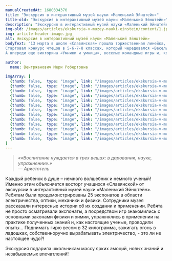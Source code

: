```yaml
---
manualCreatedAt: 1680334370
title: "Экскурсия в интерактивный музей науки «Маленький Эйнштейн»" 
title-old: "Экскурсия в интерактивный музей науки «Маленький Эйнштейн»"
description: "Экскурсия в интерактивный музей науки «Маленький Эйнштейн»"
img-old: /images/articles/ekskursia-v-muzey-nauki-einstein/content/1.jpg
img: article-header-image.jpg
alt: Экскурсия в интерактивный музей науки «Маленький Эйнштейн»
bodyText: "13 марта в школе «Славянская» прошла торжественная линейка, посвященная  открытию Недели языков. Ребята  читали стихи на русском, армянском и английском языках, выпустили стенгазеты и под руководством педагогов-предметников подготовили  целый ряд мероприятий.
Стартовал конкурс чтецов в 5-6-7-8 классах, который чередовался «Веселыми переменками». Здесь ученики  отвечали на занимательные вопросы и зарабатывали баллы. А в среду состоялся «Праздник армянского языка» с исполнением национальных песен и танцев. Дети, которые совсем недавно  переехали в Армению с большим энтузиазмом  читали стихи и пели песни на армянском языке.  Зажигательный танец «Кочари» вызвал бурю эмоций и желание зрителей присоединиться к танцующим.
А впереди еще викторина «Умники и умницы», веселые командные игры и, конечно же, награды и призы!"

author:
  name: Венгржанович Мери Робертовна
 
imgArray: [
  {thumb: false,  type: "image", link: "/images/articles/ekskursia-v-muzey-nauki-einstein/content/0.jpg",  text: "Экскурсия в интерактивный музей науки Маленький Эйнштейн - 0"},
  {thumb: false,  type: "image", link: "/images/articles/ekskursia-v-muzey-nauki-einstein/content/1.jpg",  text: "Экскурсия в интерактивный музей науки Маленький Эйнштейн - 1"},
  {thumb: false,  type: "image", link: "/images/articles/ekskursia-v-muzey-nauki-einstein/content/2.jpg",  text: "Экскурсия в интерактивный музей науки Маленький Эйнштейн - 2"},
  {thumb: false,  type: "image", link: "/images/articles/ekskursia-v-muzey-nauki-einstein/content/3.jpg",  text: "Экскурсия в интерактивный музей науки Маленький Эйнштейн - 3"},
  {thumb: false,  type: "image", link: "/images/articles/ekskursia-v-muzey-nauki-einstein/content/4.jpg",  text: "Экскурсия в интерактивный музей науки Маленький Эйнштейн - 4"},
  {thumb: false,  type: "image", link: "/images/articles/ekskursia-v-muzey-nauki-einstein/content/5.jpg",  text: "Экскурсия в интерактивный музей науки Маленький Эйнштейн - 5"},
  {thumb: false,  type: "image", link: "/images/articles/ekskursia-v-muzey-nauki-einstein/content/6.jpg",  text: "Экскурсия в интерактивный музей науки Маленький Эйнштейн - 6"},
  {thumb: false,  type: "image", link: "/images/articles/ekskursia-v-muzey-nauki-einstein/content/7.jpg",  text: "Экскурсия в интерактивный музей науки Маленький Эйнштейн - 7"},
  {thumb: false,  type: "image", link: "/images/articles/ekskursia-v-muzey-nauki-einstein/content/8.jpg",  text: "Экскурсия в интерактивный музей науки Маленький Эйнштейн - 8"},
  {thumb: false,  type: "image", link: "/images/articles/ekskursia-v-muzey-nauki-einstein/content/9.jpg",  text: "Экскурсия в интерактивный музей науки Маленький Эйнштейн - 9"},
  {thumb: false,  type: "image", link: "/images/articles/ekskursia-v-muzey-nauki-einstein/content/10.jpg",  text: "Экскурсия в интерактивный музей науки Маленький Эйнштейн - 10"},
  {thumb: false,  type: "image", link: "/images/articles/ekskursia-v-muzey-nauki-einstein/content/11.jpg",  text: "Экскурсия в интерактивный музей науки Маленький Эйнштейн - 11"},
  {thumb: false,  type: "image", link: "/images/articles/ekskursia-v-muzey-nauki-einstein/content/12.jpg",  text: "Экскурсия в интерактивный музей науки Маленький Эйнштейн - 12"},
]
---
```


<blockquote>
  <i>««Воспитание нуждается в трех вещах: в даровании, науке, упражнении».»</i>
  <footer>— <cite>Аристотель</cite></footer>
</blockquote>

<p>Каждый ребенок в душе – немного волшебник и немного ученый! Именно этим объясняется восторг учащихся «Славянской» от экскурсии в интерактивный музей науки «Маленький Эйнштейн».  Ребятам были продемонстрированы  25 экспонатов в области электричества, оптики, механики и физики. Сотрудники  музея  рассказали интересные истории об их создании и применении.  Ребята не просто осматривали  экспонаты, а посредством игр знакомились с основными законами физики и химии, упражнялись в применении на практике полученных знаний и, как настоящие ученые, проводили опыты...  Поднимать гирю весом в 32 килограмма, зажигать огонь в ладошках, собственноручно вырабатывать  электричество, - это ли не настоящее чудо?!</p> 
<p>Экскурсия подарила школьникам массу ярких эмоций, новых знаний и незабываемых впечатлений!</p>

<br>
<br>
<br>

